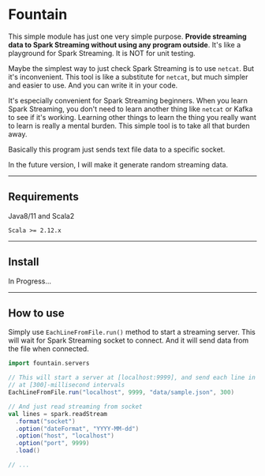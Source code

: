 # Fountain


This simple module has just one very simple purpose.
**Provide streaming data to Spark Streaming without using any program outside**.
It's like a playground for Spark Streaming.
It is NOT for unit testing.

Maybe the simplest way to just check Spark Streaming is to use `netcat`.
But it's inconvenient.
This tool is like a substitute for `netcat`, but much simpler and easier to use.
And you can write it in your code.

It's especially convenient for Spark Streaming beginners.
When you learn Spark Streaming, you don't need to learn another thing like `netcat` or Kafka to see if it's working.
Learning other things to learn the thing you really want to learn is really a mental burden.
This simple tool is to take all that burden away.

Basically this program just sends text file data to a specific socket.

In the future version, I will make it generate random streaming data.


---


## Requirements

Java8/11 and Scala2

```
Scala >= 2.12.x
```

---

## Install

In Progress...


---

## How to use

Simply use `EachLineFromFile.run()` method to start a streaming server.
This will wait for Spark Streaming socket to connect.
And it will send data from the file when connected.



```scala
import fountain.servers

// This will start a server at [localhost:9999], and send each line in the [data/sample.json]
// at [300]-millisecond intervals
EachLineFromFile.run("localhost", 9999, "data/sample.json", 300)

// And just read streaming from socket
val lines = spark.readStream
  .format("socket")
  .option("dateFormat", "YYYY-MM-dd")
  .option("host", "localhost")
  .option("port", 9999)
  .load()

// ...
```


